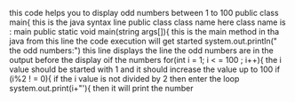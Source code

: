 this code helps you to display odd numbers between 1 to 100 
public class main{
this is the java syntax line 
public class class name 
here class name is :
main
public static void main(string args[]){
this is the main method in tha java 
from this line the code execution will get started 
system.out.println(" the odd numbers:")
this line displays the line the odd numbers are in the output before the display oif the numbers 
for(int i = 1; i < = 100 ; i++){
the i value should be started with 1 and it should increase the value up to 100 
if (i%2 ! = 0){
if the i value is not divided by 2 then enter the loop
system.out.print(i+"'){
then it will print the number 
